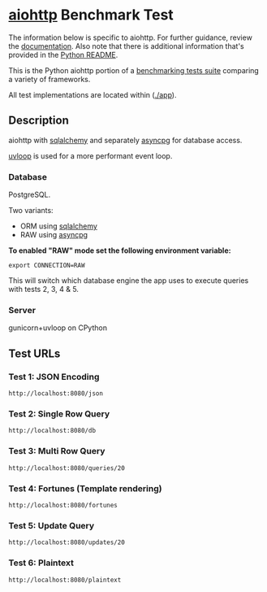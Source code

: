 # [aiohttp](http://aiohttp.readthedocs.io/) Benchmark Test

The information below is specific to aiohttp. For further guidance, 
review the [documentation](https://github.com/TechEmpower/FrameworkBenchmarks/wiki). 
Also note that there is additional information that's provided in 
the [Python README](../).

This is the Python aiohttp portion of a [benchmarking tests suite](../../) 
comparing a variety of frameworks.

All test implementations are located within ([./app](app)).

## Description

aiohttp with [sqlalchemy](https://docs.sqlalchemy.org/en/14/orm/extensions/asyncio.html) and
separately [asyncpg](https://magicstack.github.io/asyncpg/current/) for database access.
 
[uvloop](https://github.com/MagicStack/uvloop) is used for a more performant event loop.

### Database

PostgreSQL.

Two variants:
* ORM using [sqlalchemy](https://docs.sqlalchemy.org/en/14/orm/extensions/asyncio.html)
* RAW using [asyncpg](https://magicstack.github.io/asyncpg/current/)

**To enabled "RAW" mode set the following environment variable:**
 
```
export CONNECTION=RAW
```

This will switch which database engine the app uses to execute queries with tests 2, 3, 4 & 5.

### Server

gunicorn+uvloop on CPython

## Test URLs

### Test 1: JSON Encoding 

    http://localhost:8080/json

### Test 2: Single Row Query

    http://localhost:8080/db

### Test 3: Multi Row Query 

    http://localhost:8080/queries/20

### Test 4: Fortunes (Template rendering)

    http://localhost:8080/fortunes

### Test 5: Update Query

    http://localhost:8080/updates/20

### Test 6: Plaintext

    http://localhost:8080/plaintext
